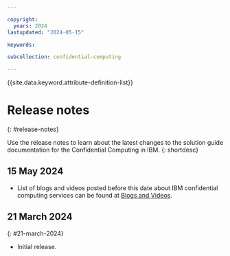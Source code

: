 ```yaml
---

copyright:
  years: 2024
lastupdated: "2024-05-15"

keywords: 

subcollection: confidential-computing

---
```


{{site.data.keyword.attribute-definition-list}}

# Release notes
{: #release-notes}

Use the release notes to learn about the latest changes to the solution guide documentation for the Confidential Computing in IBM.
{: shortdesc}

## 15 May 2024

* List of blogs and videos posted before this date about IBM confidential computing services can be found at [Blogs and Videos](tutorials/hp-blogs-videos.md).

## 21 March 2024
{: #21-march-2024}

* Initial release.
